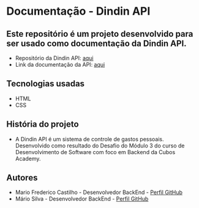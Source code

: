 # Documentação - Dindin API

## Este repositório é um projeto desenvolvido para ser usado como documentação da Dindin API.
- Repositório da Dindin API: <a href="https://github.com/mfcastilho/dindin-api" target="_blank">aqui</a>
- Link da documentação da API: <a href="https://mfcastilho.github.io/dindin-api-documentacao/" target="_blank">aqui</a>

## Tecnologias usadas
- HTML
- CSS
  
## História do projeto
- A Dindin API é um sistema de controle de gastos pessoais. Desenvolvido como resultado do Desafio do Módulo 3 do curso de Desenvolvimento de Software com foco em Backend da Cubos Academy.
  
## Autores
- Mario Frederico Castilho - Desenvolvedor BackEnd - <a href="https://github.com/mfcastilho" target="_blank">Perfil GitHub</a>
- Mário Silva - Desenvolvedor BackEnd - <a href="https://github.com/mariosilva81" target="_blank">Perfil GitHub</a>

